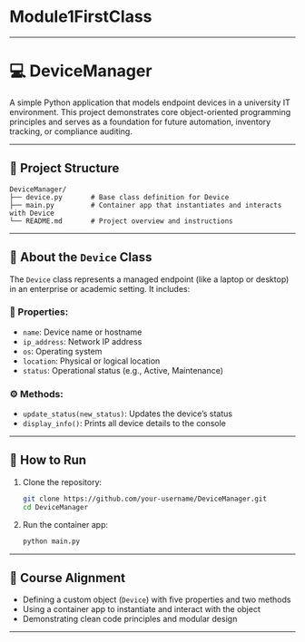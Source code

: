 # Module1FirstClass



---

# 💻 DeviceManager

A simple Python application that models endpoint devices in a university IT environment. This project demonstrates core object-oriented programming principles and serves as a foundation for future automation, inventory tracking, or compliance auditing.

---

## 📁 Project Structure

```
DeviceManager/
├── device.py       # Base class definition for Device
├── main.py         # Container app that instantiates and interacts with Device
└── README.md       # Project overview and instructions
```

---

## 🧠 About the `Device` Class

The `Device` class represents a managed endpoint (like a laptop or desktop) in an enterprise or academic setting. It includes:

### 🔑 Properties:
- `name`: Device name or hostname  
- `ip_address`: Network IP address  
- `os`: Operating system  
- `location`: Physical or logical location  
- `status`: Operational status (e.g., Active, Maintenance)

### ⚙️ Methods:
- `update_status(new_status)`: Updates the device’s status  
- `display_info()`: Prints all device details to the console

---

## 🚀 How to Run

1. Clone the repository:
   ```bash
   git clone https://github.com/your-username/DeviceManager.git
   cd DeviceManager
   ```

2. Run the container app:
   ```bash
   python main.py
   ```

---

## 🎯 Course Alignment


- Defining a custom object (`Device`) with five properties and two methods  
- Using a container app to instantiate and interact with the object  
- Demonstrating clean code principles and modular design

---


